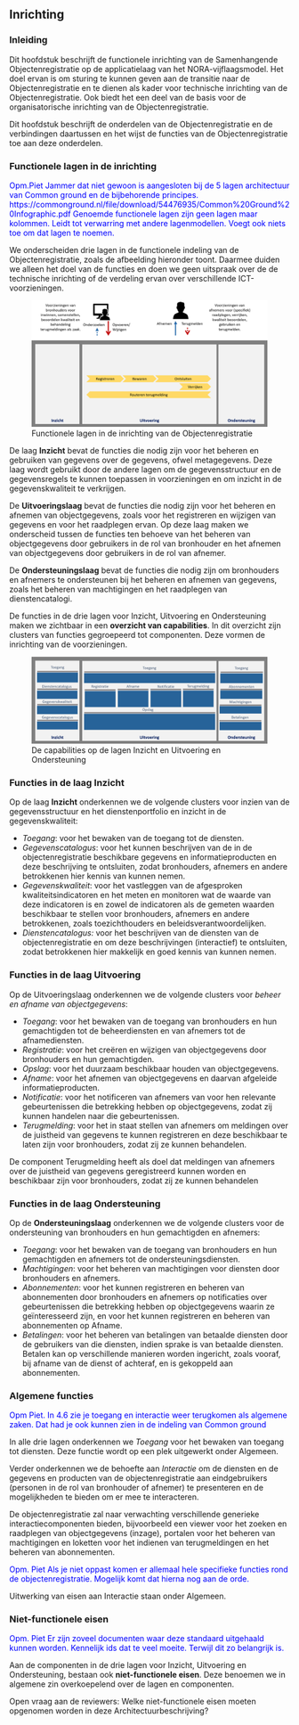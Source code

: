 ## Inrichting

### Inleiding

Dit hoofdstuk beschrijft de functionele inrichting van de Samenhangende Objectenregistratie op de applicatielaag van het NORA-vijflaagsmodel. Het doel ervan is om sturing te kunnen geven aan de transitie naar de Objectenregistratie en te dienen als kader voor technische inrichting van de Objectenregistratie. Ook biedt het een deel van de basis voor de organisatorische inrichting van de Objectenregistratie. 

Dit hoofdstuk beschrijft de onderdelen van de Objectenregistratie en de verbindingen daartussen en het wijst de functies van de Objectenregistratie toe aan deze onderdelen. 

### Functionele lagen in de inrichting

<p style="color:blue">
Opm.Piet Jammer dat niet gewoon is aangesloten bij de 5 lagen architectuur van Common ground en de bijbehorende principes. https://commonground.nl/file/download/54476935/Common%20Ground%20Infographic.pdf
Genoemde functionele lagen zijn geen lagen maar kolommen. Leidt tot verwarring met andere lagenmodellen. Voegt ook niets toe om dat lagen te noemen.
</p>

We onderscheiden drie lagen in de functionele indeling van de Objectenregistratie, zoals de afbeelding hieronder toont. Daarmee duiden we alleen het doel van de functies en doen we geen uitspraak over de de technische inrichting of de verdeling ervan over verschillende ICT-voorzieningen.

<figure id="inrichtinglagen">
    <img src="media/functionele-lagen-objectenregistratie.png" alt="functionele lagen">
    <figcaption>Functionele lagen in de inrichting van de Objectenregistratie</figcaption>
</figure>

De laag **Inzicht** bevat de functies die nodig zijn voor het beheren en gebruiken van gegevens over de gegevens, ofwel metagegevens. Deze laag wordt gebruikt door de andere lagen om de gegevensstructuur en de gegevensregels te kunnen toepassen in voorzieningen en om inzicht in de gegevenskwaliteit te verkrijgen.

De **Uitvoeringslaag** bevat de functies die nodig zijn voor het beheren en afnemen van objectgegevens, zoals voor het registreren en wijzigen van gegevens en voor het raadplegen ervan. Op deze laag maken we onderscheid tussen de functies ten behoeve van het beheren van objectgegevens door gebruikers in de rol van bronhouder en het afnemen van objectgegevens door gebruikers in de rol van afnemer. 

De **Ondersteuningslaag** bevat de functies die nodig zijn om bronhouders en afnemers te ondersteunen bij het beheren en afnemen van gegevens, zoals het beheren van machtigingen en het raadplegen van dienstencatalogi.

De functies in de drie lagen voor Inzicht, Uitvoering en Ondersteuning maken we zichtbaar in een **overzicht van capabilities**. In dit overzicht zijn clusters van functies gegroepeerd tot componenten. Deze vormen de inrichting van de voorzieningen. 

<figure id="Inzicht-inrichting-uitvoering">
    <img src="media/inrichting-inzicht-uitvoering-ondersteuning-objectenregistratie.png" alt="inrichting Inzicht uitvoering ondersteuning">
    <figcaption>De capabilities op de lagen Inzicht en Uitvoering en Ondersteuning</figcaption>
</figure>


### Functies in de laag Inzicht

Op de laag **Inzicht** onderkennen we de volgende clusters voor inzien van de gegevensstructuur en het dienstenportfolio en inzicht in de gegevenskwaliteit: 

- *Toegang*: voor het bewaken van de toegang tot de diensten.
- *Gegevenscatalogus*: voor het kunnen beschrijven van de in de objectenregistratie beschikbare gegevens en informatieproducten en deze beschrijving te ontsluiten, zodat bronhouders, afnemers en andere betrokkenen hier kennis van kunnen nemen.
 - *Gegevenskwaliteit*: voor het vastleggen van de afgesproken kwaliteitsindicatoren en het meten en monitoren wat de waarde van deze indicatoren is en zowel de indicatoren als de gemeten waarden beschikbaar te stellen voor bronhouders, afnemers en andere betrokkenen, zoals toezichthouders en beleidsverantwoordelijken.
 - *Dienstencatalogus:* voor het beschrijven van de diensten van de objectenregistratie en om deze beschrijvingen (interactief) te ontsluiten, zodat betrokkenen hier makkelijk en goed kennis van kunnen nemen.


### Functies in de laag Uitvoering

Op de Uitvoeringslaag onderkennen we de volgende clusters voor *beheer en afname van objectgegevens*:
- *Toegang*: voor het bewaken van de toegang van bronhouders en hun gemachtigden tot de beheerdiensten en van afnemers tot de afnamediensten. 
- *Registratie*: voor het creëren en wijzigen van objectgegevens door bronhouders en hun gemachtigden.
- *Opslag*: voor het duurzaam beschikbaar houden van objectgegevens.
- *Afname*: voor het afnemen van objectgegevens en daarvan afgeleide informatieproducten.
- *Notificatie*: voor het notificeren van afnemers van voor hen relevante gebeurtenissen die betrekking hebben op objectgegevens, zodat zij kunnen handelen naar die gebeurtenissen.
- *Terugmelding*: voor het in staat stellen van afnemers om meldingen over de juistheid van gegevens te kunnen registreren en deze beschikbaar te laten zijn voor bronhouders, zodat zij ze kunnen behandelen.

De component Terugmelding heeft als doel dat meldingen van afnemers over de juistheid van gegevens geregistreerd kunnen worden en beschikbaar zijn voor bronhouders, zodat zij ze kunnen behandelen

### Functies in de laag Ondersteuning

Op de **Ondersteuningslaag** onderkennen we de volgende clusters voor de ondersteuning van bronhouders en hun gemachtigden en afnemers:
- *Toegang*: voor het bewaken van de toegang van bronhouders en hun gemachtigden en afnemers tot de ondersteuningsdiensten.
- *Machtigingen*: voor het beheren van machtigingen voor diensten door bronhouders en afnemers. 
- *Abonnementen*: voor het kunnen registreren en beheren van abonnementen door bronhouders en afnemers op notificaties over gebeurtenissen die betrekking hebben op objectgegevens waarin ze geïnteresseerd zijn, en voor het kunnen registreren en beheren van abonnementen op Afname.
- *Betalingen*: voor het beheren van betalingen van betaalde diensten door de gebruikers van die diensten, indien sprake is van betaalde diensten. Betalen kan op verschillende manieren worden ingericht, zoals vooraf, bij afname van de dienst of achteraf, en is gekoppeld aan abonnementen.



### Algemene functies

<p style="color:blue">
Opm Piet. In 4.6 zie je toegang en interactie weer terugkomen als algemene zaken. Dat had je ook kunnen zien in de indeling van Common ground
</p>

In alle drie lagen onderkennen we *Toegang* voor het bewaken van toegang tot diensten. Deze functie wordt op een plek uitgewerkt onder Algemeen. 

Verder onderkennen we de behoefte aan *Interactie* om de diensten en de gegevens en producten van de objectenregistratie aan eindgebruikers (personen in de rol van bronhouder of afnemer) te presenteren en de mogelijkheden te bieden om er mee te interacteren.

De objectenregistratie zal naar verwachting verschillende generieke interactiecomponenten bieden, bijvoorbeeld een viewer voor het zoeken en raadplegen van objectgegevens (inzage), portalen voor het beheren van machtigingen en loketten voor het indienen van terugmeldingen en het beheren van abonnementen.

<p style="color:blue">
Opm. Piet Als je niet oppast komen er allemaal hele specifieke functies rond de objectenregistratie. Mogelijk komt dat hierna nog aan de orde.
</p>

Uitwerking van eisen aan Interactie staan onder Algemeen.

### Niet-functionele eisen

<p style="color:blue">
Opm. Piet Er zijn zoveel documenten waar deze standaard uitgehaald kunnen worden. Kennelijk ids dat te veel moeite. Terwijl dit zo belangrijk is.
</p>  

Aan de componenten in de drie lagen voor Inzicht, Uitvoering en Ondersteuning, bestaan ook **niet-functionele eisen**. Deze benoemen we in algemene zin overkoepelend over de lagen en componenten.

<p class='note'>
Open vraag aan de reviewers: Welke niet-functionele eisen moeten opgenomen worden in deze Architectuurbeschrijving?
</p>


